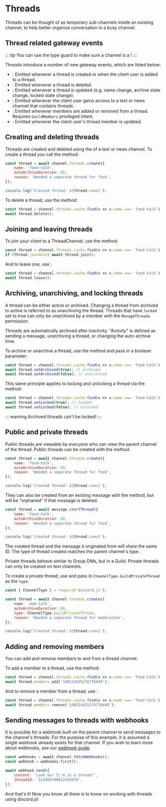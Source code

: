 # Threads

Threads can be thought of as temporary sub-channels inside an existing channel, to help better organize conversation in a busy channel.

## Thread related gateway events

::: tip
You can use the <DocsLink path="class/ThreadChannel?scrollTo=isThread" type="method" /> type guard to make sure a channel is a <DocsLink path="class/ThreadChannel" />!
:::

Threads introduce a number of new gateway events, which are listed below:

- <DocsLink path="class/Client?scrollTo=e-threadCreate" />: Emitted whenever a thread is created or when the client user is added to a thread.
- <DocsLink path="class/Client?scrollTo=e-threadDelete" />: Emitted whenever a thread is deleted.
- <DocsLink path="class/Client?scrollTo=e-threadUpdate" />: Emitted whenever a thread is updated (e.g. name change, archive state change, locked state change).
- <DocsLink path="class/Client?scrollTo=e-threadListSync" />: Emitted whenever the client user gains access to a text or news channel that contains threads.
- <DocsLink path="class/Client?scrollTo=e-threadMembersUpdate" />: Emitted whenever members are added or removed from a thread. Requires <code>GuildMembers</code> privileged intent.
- <DocsLink path="class/Client?scrollTo=e-threadMemberUpdate" />: Emitted whenever the client user's thread member is updated.

## Creating and deleting threads

Threads are created and deleted using the <DocsLink path="class/ThreadManager" /> of a text or news channel.
To create a thread you call the <DocsLink path="class/ThreadManager?scrollTo=create" type="method" /> method:

<!-- eslint-skip -->

```js
const thread = await channel.threads.create({
	name: 'food-talk',
	autoArchiveDuration: 60,
	reason: 'Needed a separate thread for food',
});

console.log(`Created thread: ${thread.name}`);
```

To delete a thread, use the <DocsLink path="class/ThreadChannel?scrollTo=delete" type="method" /> method:

<!-- eslint-skip -->

```js
const thread = channel.threads.cache.find(x => x.name === 'food-talk');
await thread.delete();
```

## Joining and leaving threads

To join your client to a ThreadChannel, use the <DocsLink path="class/ThreadChannel?scrollTo=join" type="method" /> method:

<!-- eslint-skip -->

```js
const thread = channel.threads.cache.find(x => x.name === 'food-talk');
if (thread.joinable) await thread.join();
```

And to leave one, use <DocsLink path="class/ThreadChannel?scrollTo=leave" type="method" />;

<!-- eslint-skip -->

```js
const thread = channel.threads.cache.find(x => x.name === 'food-talk');
await thread.leave();
```

## Archiving, unarchiving, and locking threads

A thread can be either active or archived. Changing a thread from archived to active is referred to as unarchiving the thread. Threads that have `locked` set to true can only be unarchived by a member with the `ManageThreads` permission.

Threads are automatically archived after inactivity. "Activity" is defined as sending a message, unarchiving a thread, or changing the auto-archive time.

To archive or unarchive a thread, use the <DocsLink path="class/ThreadChannel?scrollTo=setArchived" type="method" /> method and pass in a boolean parameter:

<!-- eslint-skip -->

```js
const thread = channel.threads.cache.find(x => x.name === 'food-talk');
await thread.setArchived(true); // archived
await thread.setArchived(false); // unarchived
```


This same principle applies to locking and unlocking a thread via the <DocsLink path="class/ThreadChannel?scrollTo=setLocked" type="method" /> method:

<!-- eslint-skip -->

```js 
const thread = channel.threads.cache.find(x => x.name === 'food-talk');
await thread.setLocked(true); // locked
await thread.setLocked(false); // unlocked
```

::: warning
Archived threads can't be locked!
:::

## Public and private threads

Public threads are viewable by everyone who can view the parent channel of the thread. Public threads can be created with the <DocsLink path="class/ThreadManager?scrollTo=create" type="method" /> method.

<!-- eslint-skip -->

```js {4}
const thread = await channel.threads.create({
	name: 'food-talk',
	autoArchiveDuration: 60,
	reason: 'Needed a separate thread for food',
});

console.log(`Created thread: ${thread.name}`);
```

They can also be created from an existing message with the <DocsLink path="class/Message?scrollTo=startThread" type="method" /> method, but will be "orphaned" if that message is deleted.

<!-- eslint-skip -->

```js {4}
const thread = await message.startThread({
	name: 'food-talk',
	autoArchiveDuration: 60,
	reason: 'Needed a separate thread for food',
});

console.log(`Created thread: ${thread.name}`);
```

The created thread and the message it originated from will share the same ID. The type of thread created matches the parent channel's type.

Private threads behave similar to Group DMs, but in a Guild. Private threads can only be created on text channels.

To create a private thread, use <DocsLink path="class/ThreadManager?scrollTo=create" type="method" /> and pass in `ChannelType.GuildPrivateThread` as the `type`:

<!-- eslint-skip -->

```js {4}
const { ChannelType } = require('discord.js');

const thread = await channel.threads.create({
	name: 'mod-talk',
	autoArchiveDuration: 60,
	type: ChannelType.GuildPrivateThread,
	reason: 'Needed a separate thread for moderation',
});

console.log(`Created thread: ${thread.name}`);
```

## Adding and removing members

You can add and remove members to and from a thread channel.

To add a member to a thread, use the <DocsLink path="class/ThreadMemberManager?scrollTo=add" type="method" /> method:

<!-- eslint-skip -->

```js
const thread = channel.threads.cache.find(x => x.name === 'food-talk');
await thread.members.add('140214425276776449');
```

And to remove a member from a thread, use <DocsLink path="class/ThreadMemberManager?scrollTo=remove" type="method" />:

<!-- eslint-skip -->

```js
const thread = channel.threads.cache.find(x => x.name === 'food-talk');
await thread.members.remove('140214425276776449');
```

## Sending messages to threads with webhooks

It is possible for a webhook built on the parent channel to send messages to the channel's threads. For the purpose of this example, it is assumed a single webhook already exists for that channel. If you wish to learn more about webhooks, see our [webhook guide](/popular-topics/webhooks.md).

```js
const webhooks = await channel.fetchWebhooks();
const webhook = webhooks.first();

await webhook.send({
	content: 'Look ma! I\'m in a thread!',
	threadId: '123456789012345678',
});
```

And that's it! Now you know all there is to know on working with threads using discord.js!
